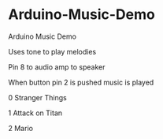 # Arduino-Music-Demo
Arduino Music Demo

Uses tone to play melodies 

Pin 8 to audio amp to speaker

When button pin 2 is pushed music is played 

0 Stranger Things

1 Attack on Titan

2 Mario
